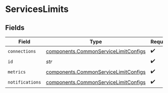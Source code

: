 # ServicesLimits


## Fields

| Field                                                                                    | Type                                                                                     | Required                                                                                 | Description                                                                              |
| ---------------------------------------------------------------------------------------- | ---------------------------------------------------------------------------------------- | ---------------------------------------------------------------------------------------- | ---------------------------------------------------------------------------------------- |
| `connections`                                                                            | [components.CommonServiceLimitConfigs](../../models/shared/commonservicelimitconfigs.md) | :heavy_check_mark:                                                                       | N/A                                                                                      |
| `id`                                                                                     | *str*                                                                                    | :heavy_check_mark:                                                                       | N/A                                                                                      |
| `metrics`                                                                                | [components.CommonServiceLimitConfigs](../../models/shared/commonservicelimitconfigs.md) | :heavy_check_mark:                                                                       | N/A                                                                                      |
| `notifications`                                                                          | [components.CommonServiceLimitConfigs](../../models/shared/commonservicelimitconfigs.md) | :heavy_check_mark:                                                                       | N/A                                                                                      |